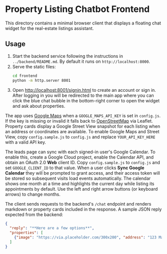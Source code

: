 # Property Listing Chatbot Frontend

This directory contains a minimal browser client that displays a floating chat widget for the real-estate listings assistant.

## Usage

1. Start the backend service following the instructions in `../backend/README.md`. By default it runs on `http://localhost:8000`.
2. Serve the static files:
   ```bash
   cd frontend
   python -m http.server 8001
   ```
3. Open [http://localhost:8001/signin.html](http://localhost:8001/signin.html) to create an account or sign in. After logging in you will be redirected to the main app where you can click the blue chat bubble in the bottom-right corner to open the widget and ask about properties.

The app uses [Google Maps](https://developers.google.com/maps) when a `GOOGLE_MAPS_API_KEY` is set in `config.js`. If the key is missing or invalid it falls back to [OpenStreetMap](https://www.openstreetmap.org/) via Leaflet. Property cards display a Google Street View snapshot for each listing when an address or coordinates are available. To enable Google Maps and Street View, copy `config.sample.js` to `config.js` and replace `YOUR_API_KEY_HERE` with a valid API key.

The leads page can sync with each signed-in user's Google Calendar. To enable
this, create a Google Cloud project, enable the Calendar API, and obtain an
OAuth 2.0 **Web** client ID. Copy `config.sample.js` to `config.js` and set
`GOOGLE_CLIENT_ID` to that value. When a user clicks **Sync Google Calendar**
they will be prompted to grant access, and their access token will be stored so
subsequent visits load events automatically. The calendar shows one month at a
time and highlights the current day while listing its appointments by default.
Use the left and right arrow buttons (or keyboard arrows) to change months.

The client sends requests to the backend's `/chat` endpoint and renders markdown or property cards included in the response. A sample JSON reply expected from the backend:

```json
{
  "reply": "**Here are a few options**",
  "properties": [
    {"image": "https://via.placeholder.com/300x200", "address": "123 Main St", "price": "$500,000", "description": "2 bed / 2 bath condo"}
  ]
}
```
